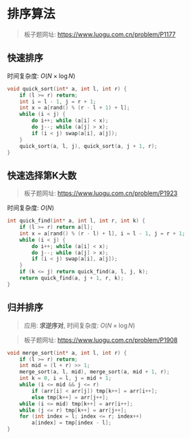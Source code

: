 # 排序算法

> 板子题网址: https://www.luogu.com.cn/problem/P1177

## 快速排序

时间复杂度: $O(N \times \log N)$

```cpp
void quick_sort(int* a, int l, int r) {
    if (l >= r) return;
    int i = l - 1, j = r + 1;
    int x = a[rand() % (r - l + 1) + l];
    while (i < j) {
        do i++; while (a[i] < x);
        do j--; while (a[j] > x);
        if (i < j) swap(a[i], a[j]);
    }
    quick_sort(a, l, j), quick_sort(a, j + 1, r);
}
```

## 快速选择第K大数

> 板子题网址: https://www.luogu.com.cn/problem/P1923

时间复杂度: $O(N)$

```cpp
int quick_find(int* a, int l, int r, int k) {
    if (l >= r) return a[l];
    int x = a[rand() % (r - l) + l], i = l - 1, j = r + 1;
    while (i < j) {
        do i++; while (a[i] < x);
        do j--; while (a[j] > x);
        if (i < j) swap(a[i], a[j]);
    }
    if (k <= j) return quick_find(a, l, j, k);
    return quick_find(a, j + 1, r, k);
}
```

## 归并排序

> 应用: **求逆序对**, 时间复杂度: $O(N \times \log N)$

> 板子题网址: https://www.luogu.com.cn/problem/P1908

```cpp
void merge_sort(int* a, int l, int r) {
    if (l >= r) return;
    int mid = (l + r) >> 1;
    merge_sort(a, l, mid), merge_sort(a, mid + 1, r);
    int k = 0, i = l, j = mid + 1;
    while (i <= mid && j <= r)
        if (arr[i] < arr[j]) tmp[k++] = arr[i++];
        else tmp[k++] = arr[j++];
    while (i <= mid) tmp[k++] = arr[i++];
    while (j <= r) tmp[k++] = arr[j++];
    for (int index = l; index <= r; index++)
        a[index] = tmp[index - l];
}
```
